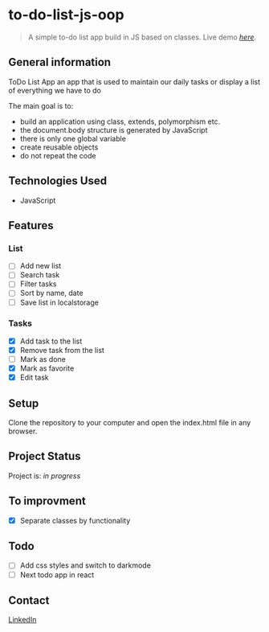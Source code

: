 # to-do-list-js-oop
> A simple to-do list app build in JS based on classes.
> Live demo [_here_](http://#).

## General information

ToDo List App an app that is used to maintain our daily tasks or display a list of everything we have to do

The main goal is to:
- build an application using class, extends, polymorphism etc.
- the document.body structure is generated by JavaScript
- there is only one global variable
- create reusable objects
- do not repeat the code

## Technologies Used

- JavaScript 

## Features

### List

- [ ] Add new list
- [ ] Search task
- [ ] Filter tasks
- [ ] Sort by name, date
- [ ] Save list in localstorage

### Tasks

- [x] Add task to the list 
- [x] Remove task from the list
- [ ] Mark as done
- [x] Mark as favorite
- [x] Edit task

<!-- 
## Screenshots
![Example screenshot](./img/screenshot.png) -->

## Setup

Clone the repository to your computer and open the index.html file in any browser.

## Project Status

Project is: _in progress_

## To improvment

- [x]  Separate classes by functionality

## Todo

- [ ] Add css styles and switch to darkmode
- [ ] Next todo app in react

## Contact

[LinkedIn](https://www.linkedin.com/in/lukasz-smolnicki/)




